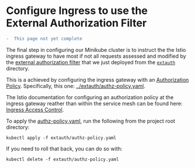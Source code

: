 # Configure Ingress to use the External Authorization Filter

```diff
-  This page not yet complete
```

The final step in configuring our Minikube cluster is to instruct the the Istio ingress gateway to have most if not
all requests assessed and modified by the [external authorization filter]() that we just deployed from the 
[`extauth`](../extauth) directory. 

This is a achieved by configuring the ingress gateway with an [Authorization Policy](https://istio.io/latest/docs/reference/config/security/authorization-policy/).
Specifically, this one: [../extauth/authz-policy.yaml](../extauth/authz-policy.yaml).

The Istio documentation for configuring an authorization policy at the ingress gateway reather than within the service 
mesh can be found here: [Ingress Access Control](https://istio.io/latest/docs/tasks/security/authorization/authz-ingress/).

To apply the [authz-policy.yaml](../extauth/authz-policy.yaml), run the following from the project root directory:

```shell
kubectl apply -f extauth/authz-policy.yaml
```

If you need to roll that back, you can do so with:

```shell
kubectl delete -f extauth/authz-policy.yaml
```

